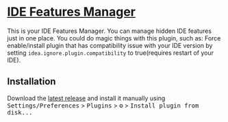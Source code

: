 # [IDE Features Manager](https://plugins.jetbrains.com/plugin/22846-ide-features-manager)

This is your IDE Features Manager. You can manage hidden IDE features just in one place. You could do magic things with this plugin, such as:  Force enable/install plugin that has compatibility issue with your IDE version by setting `idea.ignore.plugin.compatibility` to true(requires restart of your IDE).

## Installation
 
  Download the [latest release](https://github.com/izhangzhihao/Intellij-IDE-Features-Manager/releases/latest) and install it manually using
  <kbd>Settings/Preferences</kbd> > <kbd>Plugins</kbd> > <kbd>⚙️</kbd> > <kbd>Install plugin from disk...</kbd>
